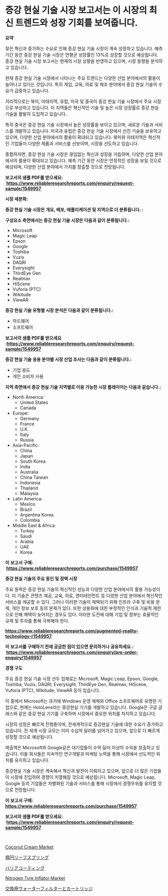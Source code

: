 <p><h1>증강 현실 기술 시장 보고서는 이 시장의 최신 트렌드와 성장 기회를 보여줍니다.</h1></p><p><strong>요약</strong></p>
<p><p>잦은 혁신과 증가하는 수요로 인해 증강 현실 기술 시장이 계속 성장하고 있습니다. 예측 기간 동안 증강 현실 기술 시장은 연평균 성장률인 13%로 성장할 것으로 예상됩니다. 증강 현실 기술 시장 보고서는 현재의 시장 상황을 반영하고 있으며, 시장 동향을 분석하고 있습니다.</p><p>현재 증강 현실 기술 시장에서 나타나는 주요 트렌드는 다양한 산업 분야에서의 활용이 늘어나고 있다는 것입니다. 특히 게임, 교육, 의료 및 제조 분야에서 증강 현실 기술의 수요가 급증하고 있습니다.</p><p>지리적으로는 북미, 아태지역, 유럽, 미국 및 중국이 증강 현실 기술 시장에서 주요 시장으로 부상하고 있습니다. 이 지역들은 혁신적인 기술 및 높은 시장 성장률로 증강 현실 기술을 활발히 도입하고 있습니다.</p><p>특히 중국은 증강 현실 기술 시장에서 높은 성장률을 보이고 있으며, 새로운 기술과 서비스를 개발하고 있습니다. 미국과 유럽은 증강 현실 기술 시장에서 선진 기술을 보유하고 있으며, 다양한 산업 분야에서의 활용이 확대되고 있습니다. 북미와 아태지역은 혁신적인 기업들이 다양한 제품과 서비스를 선보이며, 시장을 선도하고 있습니다. </p><p>종합하자면, 증강 현실 기술 시장은 끊임없는 혁신과 성장을 거듭하며, 다양한 산업 분야에서의 활용이 확대되고 있습니다. 예측 기간 동안 시장은 안정적인 성장을 보일 것으로 예상되며, 다양한 산업 분야에서 가치를 창출할 것으로 전망됩니다.</p></p>
<p><strong>보고서의 샘플 PDF를 받으세요: &nbsp;<a href="https://www.reliableresearchreports.com/enquiry/request-sample/1549957">https://www.reliableresearchreports.com/enquiry/request-sample/1549957</a></strong></p>
<p><strong>시장 세분화:</strong></p>
<p><strong> 증강 현실 기술 시장은 개요, 배포, 애플리케이션 및 지역으로 더 분류됩니다. :</strong></p>
<p><strong>구성요소 측면에서는 증강 현실 기술 시장은 다음과 같이 분류됩니다.:</strong></p>
<p><ul><li>Microsoft</li><li>Magic Leap</li><li>Epson</li><li>Google</li><li>Toshiba</li><li>Vuzix</li><li>DAQRI</li><li>Everysight</li><li>ThirdEye Gen</li><li>Realmax</li><li>HiScene</li><li>Vuforia (PTC)</li><li>Wikitude</li><li>ViewAR</li></ul></p>
<p><strong> 증강 현실 기술 유형별 시장 분석은 다음과 같이 분류됩니다.:</strong></p>
<p><ul><li>하드웨어</li><li>소프트웨어</li></ul></p>
<p><strong>보고서의 샘플 PDF를 받으세요 :<a href="https://www.reliableresearchreports.com/enquiry/request-sample/1549957">https://www.reliableresearchreports.com/enquiry/request-sample/1549957</a></strong></p>
<p><strong> 증강 현실 기술 응용 분야별 시장 산업 조사는 다음과 같이 분류됩니다.:</strong></p>
<p><ul><li>기업 용도</li><li>개인 소비자 사용</li></ul></p>
<p><strong>지역 측면에서 증강 현실 기술 지역별로 이용 가능한 시장 플레이어는 다음과 같습니다.:</strong></p>
<p><ul>
    <li>
        North America:
        <ul>
            <li>United States</li>
            <li>Canada</li>
        </ul>
    </li>
    <li>
        Europe:
        <ul>
            <li>Germany</li>
            <li>France</li>
            <li>U.K.</li>
            <li>Italy</li>
            <li>Russia</li>
        </ul>
    </li>
    <li>
        Asia-Pacific:
        <ul>
            <li>China</li>
            <li>Japan</li>
            <li>South Korea</li>
            <li>India</li>
            <li>Australia</li>
            <li>China Taiwan</li>
            <li>Indonesia</li>
            <li>Thailand</li>
            <li>Malaysia</li>
        </ul>
    </li>
    <li>
        Latin America:
        <ul>
            <li>Mexico</li>
            <li>Brazil</li>
            <li>Argentina Korea</li>
            <li>Colombia</li>
        </ul>
    </li>
    <li>
        Middle East & Africa:
        <ul>
            <li>Turkey</li>
            <li>Saudi</li>
            <li>Arabia</li>
            <li>UAE</li>
            <li>Korea</li>
        </ul>
    </li>
    </ul></p>
<p><strong>이 보고서 구매: &nbsp;<a href="https://www.reliableresearchreports.com/purchase/1549957">https://www.reliableresearchreports.com/purchase/1549957</a></strong></p>
<p><strong>증강 현실 기술의 주요 동인 및 장벽 시장</strong></p>
<p><p>주요 동력은 증강 현실 기술의 혁신적인 성능과 다양한 산업 분야에서의 활용 가능성이다. 이 기술은 콘텐츠 제공, 교육, 의료, 엔터테인먼트 등 다양한 산업 분야에서 혁신적인 서비스를 제공할 수 있다. 그러나 이러한 기술이 채택되기 위해 인프라 구축 및 비용 문제, 개인 정보 보호 등의 문제가 있다. 또한 상용화에 대한 부정적인 인식과 기술적 제한으로 인해 채택이 늦어지는 경우도 있다. 이러한 도전에 대해 기업 및 정부는 효율적인 규제 및 투자를 통해 극복해야 한다.</p></p>
<p><strong><a href="https://www.reliableresearchreports.com/augmented-reality-technology-r1549957">https://www.reliableresearchreports.com/augmented-reality-technology-r1549957</a></strong></p>
<p><strong>이 보고서를 구매하기 전에 궁금한 점이 있으면 문의하거나 공유하세요.: &nbsp;<a href="https://www.reliableresearchreports.com/enquiry/pre-order-enquiry/1549957">https://www.reliableresearchreports.com/enquiry/pre-order-enquiry/1549957</a></strong></p>
<p><strong>경쟁 구도</strong></p>
<p><p>주요 증강 현실 기술 시장 선두 업체로는 Microsoft, Magic Leap, Epson, Google, Toshiba, Vuzix, DAQRI, Everysight, ThirdEye Gen, Realmax, HiScene, Vuforia (PTC), Wikitude, ViewAR 등이 있습니다. </p><p>이 중에서 Microsoft는 과거에 Windows 운영 체제와 Office 소프트웨어로 유명한 기업으로, 현재는 HoloLens라는 증강현실 기기를 개발하고 있습니다. Google은 구글 글래스와 같은 증강 현실 기기를 구축하며 시장에서 중요한 위치를 차지하고 있습니다.</p><p>시장의 성장은 빠르게 진행중이며, 전세계적으로 증강현실 기술에 대한 수요가 증가하고 있습니다. 전 세계 시장 규모는 이미 수십억 달러를 넘어가고 있으며, 앞으로 더 빠르게 성장할 것으로 예상됩니다.</p><p>매출액은 Microsoft와 Google같은 대기업들이 수억 달러 이상의 수익을 창출하고 있습니다. 이들 회사들은 지속적인 연구개발과 마케팅 노력을 통해 시장에서 선도적인 위치를 유지하고 있습니다.</p><p>증강현실 기술 시장은 계속해서 혁신과 발전이 이뤄지고 있으며, 앞으로 더 많은 기업들이 시장에 진입하여 경쟁이 치열해질 것으로 예상됩니다. Microsoft, Magic Leap, Google 등의 기업들은 차별화된 기술과 서비스를 통해 시장에서 경쟁우위를 유지할 것으로 전망됩니다.</p></p>
<p><strong>이 보고서 구매: &nbsp; <a href="https://www.reliableresearchreports.com/purchase/1549957">https://www.reliableresearchreports.com/purchase/1549957</a></strong></p>
<p><strong>보고서의 샘플 PDF를 받으세요: &nbsp;<a href="https://www.reliableresearchreports.com/enquiry/request-sample/1549957">https://www.reliableresearchreports.com/enquiry/request-sample/1549957</a></strong><strong></strong></p>
<p>&nbsp;</p>
<p><p><a href="https://github.com/bobicer/Market-Research-Report-List-2/blob/main/coconut-cream-market.md">Coconut Cream Market</a></p><p><a href="https://github.com/ReganWisoky2023/Market-Research-Report-List-1/blob/main/999811618412.md">楕円リーフスプリング</a></p><p><a href="https://medium.com/@emmittkutch2023/%E3%83%90%E3%83%AA%E3%82%A2%E3%82%B3%E3%83%BC%E3%83%86%E3%82%A3%E3%83%B3%E3%82%B0%E5%B8%82%E5%A0%B4%E8%AA%BF%E6%9F%BB%E3%83%AC%E3%83%9D%E3%83%BC%E3%83%88-%E3%81%9D%E3%81%AE%E6%AD%B4%E5%8F%B2%E3%81%A8%E4%BA%88%E6%B8%AC-2024%E5%B9%B4%E3%81%8B%E3%82%892031%E5%B9%B4-75eb62e164ef">バリアコーティング</a></p><p><a href="https://issuu.com/reportprime-2/docs/nitrogen-tyre-inflator-market-size-2030.pptx">Nitrogen Tyre Inflator Market</a></p><p><a href="https://github.com/mreklxf44233/Market-Research-Report-List-1/blob/main/864729718413.md">交換用ウォーターフィルターとカートリッジ</a></p></p>